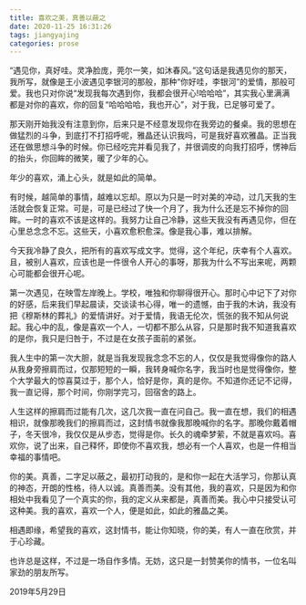 ```yaml
---
title: 喜欢之美，真善以蔽之
date: 2020-11-25 16:31:26
tags: jiangyajing
categories: prose
---
```

“遇见你，真好哇。灵净脸庞，莞尔一笑，如沐春风。”这句话是我遇见你的那天，我所写，就像是王小波遇见李银河的那般，那种“你好哇，李银河”的爱情，那般可爱。<!--more-->我也只对你说“发现我每次遇到你，我都会很开心!哈哈哈”，其实我心里满满都是对你的喜欢，你的回复“哈哈哈哈，我也开心”，对于我，已足够可爱了。

那天刚开始我没有注意到你，后来只是不经意发现你在我旁边的餐桌。我的思想在做猛烈的斗争，到底打不打招呼呢，雅晶还认识我吗，可是我好喜欢雅晶。正当我还在做思想斗争的时候。你已经吃完并看见我了，并很调皮的向我打招呼，愣神后的抬头，你回眸的微笑，暖了少年的心。

年少的喜欢，涌上心头，就是如此的简单。

有时候，越简单的事情，越难以忘却。原以为只是一时对美的冲动，过几天我的生活就会恢复正常。可是，可是已经过了快一个月了，我为什么还是忘不掉你的回眸。一时的喜欢不该是这样的。我努力让自己冷静，这些天我没有再遇见你，但在心里总念念不忘。这些天，小喜欢愈积愈深。像是我心事，难以排解。

今天我冷静了良久，把所有的喜欢写成文字。觉得，这个年纪，庆幸有个人喜欢。且，被别人喜欢，应该也是一件很令人开心的事呀，那我为什么不写出来呢，两颗心可能都会很开心呢。

第一次遇见，在映雪左岸晚上。学校，唯独和你聊得很开心。那时心中记下了对你的好感，后来我们早起晨读，交谈读书心得，唯一的遗憾，由于我的木讷，我没有把《穆斯林的葬礼》的爱情讲好。对于爱情，我语无伦次，慌张的我不知从何说起。我心中的乱，像是喜欢一个人，一切都不那么从容，只是那时我不知道我喜欢的是你，我只是归咎于，不过是在女孩子面前的紧张。

我人生中的第一次大胆，就是当我发现我念念不忘的人，仅仅是我觉得像你的路人从我身旁擦肩而过，仅那短短的一瞬，我转身喊你名字，我当时也是觉得像你，整个大学最大的惊喜莫过于，那个人，恰好是你，真的是你。不知道你还记不记得，我一直记得，那个时间，你刚学完习，回宿舍的路上。

人生这样的擦肩而过能有几次，这几次我一直在问自己。我一直在想，我们的相遇相识，就像那晚我们的擦肩而过，这封情书就像我那晚喊你的名字。那晚你戴着帽子，冬天很冷，我仅仅是从步态，觉得是你。长久的魂牵梦萦，不就是喜欢吗。喜欢你，说了出来，自己释怀，即使你不喜欢我，想必有一个人喜欢，也是一件相当幸福的事情吧。

你的美。真善，二字足以蔽之，最初打动我的，是和你一起在大活学习，你那认真的神态，开朗的性格，待人以诚。真善而美。没有其他，我的喜欢，只是因为和你相处中我看见了一个真实的你，我的定义从来都是，真善而美。我心中只接受认可这种美。我的喜欢，喜欢一个人，便是如此，如此的雅晶之美。

相遇即缘，希望我的喜欢，这封情书，能让你知晓，你的美，有人一直在欣赏，并于心珍藏。

也许总是这样，不过是一场自作多情。无妨，这只是一封赞美你的情书，一位名叫家劲的朋友所写。

2019年5月29日
